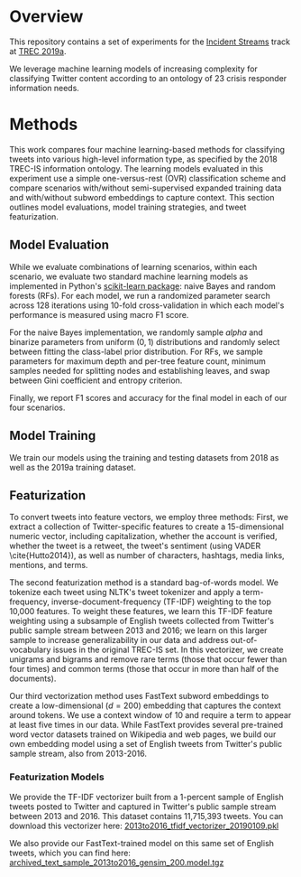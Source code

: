 # Overview

This repository contains a set of experiments for the [Incident Streams](http://www.trecis.org) track at [TREC 2019a](https://trec.nist.gov/).

We leverage machine learning models of increasing complexity for classifying Twitter content according to an ontology of 23 crisis responder information needs. 

# Methods

This work compares four machine learning-based methods for classifying tweets into various high-level information type, as specified by the 2018 TREC-IS information ontology.
The learning models evaluated in this experiment use a simple one-versus-rest (OVR) classification scheme and compare scenarios with/without semi-supervised expanded training data and with/without subword embeddings to capture context.
This section outlines model evaluations, model training strategies, and tweet featurization.

## Model Evaluation

While we evaluate combinations of learning scenarios, within each scenario, we evaluate two standard machine learning models as implemented in Python's [scikit-learn package](https://scikit-learn.org/): naive Bayes and random forests (RFs).
For each model, we run a randomized parameter search across 128 iterations using 10-fold cross-validation in which each model's performance is measured using macro F1 score.

For the naive Bayes implementation, we randomly sample $alpha$ and binarize parameters from uniform $(0,1)$ distributions and randomly select between fitting the class-label prior distribution.
For RFs, we sample parameters for maximum depth and per-tree feature count, minimum samples needed for splitting nodes and establishing leaves, and swap between Gini coefficient and entropy criterion.

Finally, we report F1 scores and accuracy for the final model in each of our four scenarios.

## Model Training

We train our models using the training and testing datasets from 2018 as well as the 2019a training dataset.

## Featurization

To convert tweets into feature vectors, we employ three methods: First, we extract a collection of Twitter-specific features to create a 15-dimensional numeric vector, including capitalization, whether the account is verified, whether the tweet is a retweet, the tweet's sentiment (using VADER \cite{Hutto2014}), as well as number of characters, hashtags, media links, mentions, and terms.

The second featurization method is a standard bag-of-words model.
We tokenize each tweet using NLTK's tweet tokenizer and apply a term-frequency, inverse-document-frequency (TF-IDF) weighting to the top 10,000 features.
To weight these features, we learn this TF-IDF feature weighting using a subsample of English tweets collected from Twitter's public sample stream between 2013 and 2016; we learn on this larger sample to increase generalizability in our data and address out-of-vocabulary issues in the original TREC-IS set.
In this vectorizer, we create unigrams and bigrams and remove rare terms (those that occur fewer than four times) and common terms (those that occur in more than half of the documents).

Our third vectorization method uses FastText subword embeddings to create a low-dimensional ($d=200$) embedding that captures the context around tokens.
We use a context window of 10 and require a term to appear at least five times in our data.
While FastText provides several pre-trained word vector datasets trained on Wikipedia and web pages, we build our own embedding model using a set of English tweets from Twitter's public sample stream, also from 2013-2016.

### Featurization Models

We provide the TF-IDF vectorizer built from a 1-percent sample of English tweets posted to Twitter and captured in Twitter's public sample stream between 2013 and 2016.
This dataset contains 11,715,393 tweets.
You can download this vectorizer here: [2013to2016_tfidf_vectorizer_20190109.pkl](http://obj.umiacs.umd.edu/trecis_2018/2013to2016_tfidf_vectorizer_20190109.pkl)

We also provide our FastText-trained model on this same set of English tweets, which you can find here: [archived_text_sample_2013to2016_gensim_200.model.tgz](http://obj.umiacs.umd.edu/trecis_2018/archived_text_sample_2013to2016_gensim_200.model.tgz)

